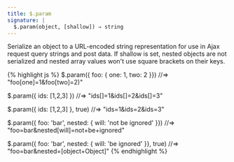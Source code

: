 ```yaml
---
title: $.param
signature: |
  $.param(object, [shallow]) ⇒ string
---
```


Serialize an object to a URL-encoded string representation for use in Ajax
request query strings and post data. If shallow is set, nested objects are
not serialized and nested array values won't use square brackets on their keys.

{% highlight js %}
$.param({ foo: { one: 1, two: 2 }})
//=> "foo[one]=1&foo[two]=2)"

$.param({ ids: [1,2,3] })
//=> "ids[]=1&ids[]=2&ids[]=3"

$.param({ ids: [1,2,3] }, true)
//=> "ids=1&ids=2&ids=3"

$.param({ foo: 'bar', nested: { will: 'not be ignored' }})
//=> "foo=bar&nested[will]=not+be+ignored"

$.param({ foo: 'bar', nested: { will: 'be ignored' }}, true)
//=> "foo=bar&nested=[object+Object]"
{% endhighlight %}
